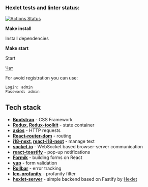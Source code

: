### Hexlet tests and linter status:
[![Actions Status](https://github.com/AlekseySapunkov/frontend-project-12/workflows/hexlet-check/badge.svg)](https://github.com/AlekseySapunkov/frontend-project-12/actions)

**Make install**

Install dependencies

**Make start**

Start


[Чат](https://frontend-project-12-production-c91f.up.railway.app/login)


For avoid registration you can use:
```
Login: admin
Password: admin
```
## Tech stack
- **[Bootstrap](https://getbootstrap.com/)** - CSS Framework
- **[Redux](https://redux.js.org/), [Redux-toolkit](https://redux-toolkit.js.org/)** - state container
- **[axios](https://github.com/axios/axios)** - HTTP requests
- **[React-router-dom](https://reactrouter.com/en/)** - routing
- **[i18-next](https://www.i18next.com/), [react-i18-next](https://react.i18next.com/)** - manage text
- **[socket.io](https://socket.io)** - WebSocket based browser-server communication
- **[react-toastify](https://github.com/fkhadra/react-toastify)** - pop-up notifications
- **[Formik](https://formik.org/)** - building forms on React
- **[yup](https://github.com/jquense/yup)** - form validation
- **[Rollbar](https://rollbar.com/)** - error tracking
- **[leo-profanity](https://github.com/jojoee/leo-profanity)** - profanity filter
- **[hexlet-server](https://github.com/hexlet-components/project-js-chat-backend)** - simple backend based on Fastify by [Hexlet](https://hexlet.io)
